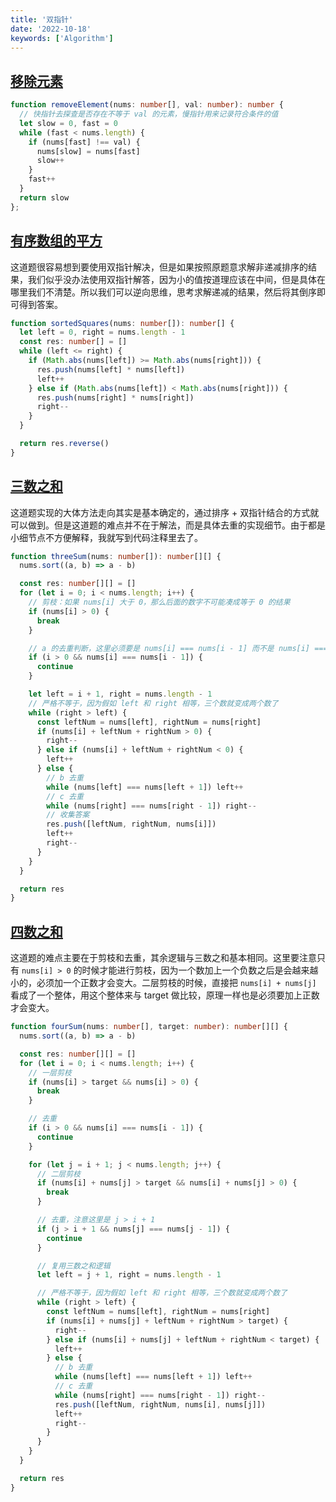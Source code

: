 ```yaml
---
title: '双指针'
date: '2022-10-18'
keywords: ['Algorithm']
---
```


## [移除元素](https://leetcode.cn/problems/remove-element/)

```ts
function removeElement(nums: number[], val: number): number {
  // 快指针去探查是否存在不等于 val 的元素，慢指针用来记录符合条件的值
  let slow = 0, fast = 0
  while (fast < nums.length) {
    if (nums[fast] !== val) {
      nums[slow] = nums[fast]
      slow++
    }
    fast++
  }
  return slow
};
```

## [有序数组的平方](https://leetcode.cn/problems/squares-of-a-sorted-array/)

这道题很容易想到要使用双指针解决，但是如果按照原题意求解非递减排序的结果，我们似乎没办法使用双指针解答，因为小的值按道理应该在中间，但是具体在哪里我们不清楚。所以我们可以逆向思维，思考求解递减的结果，然后将其倒序即可得到答案。

```ts
function sortedSquares(nums: number[]): number[] {
  let left = 0, right = nums.length - 1
  const res: number[] = []
  while (left <= right) {
    if (Math.abs(nums[left]) >= Math.abs(nums[right])) {
      res.push(nums[left] * nums[left])
      left++
    } else if (Math.abs(nums[left]) < Math.abs(nums[right])) {
      res.push(nums[right] * nums[right])
      right--
    }
  }

  return res.reverse()
}
```

## [三数之和](https://leetcode.cn/problems/3sum/)

这道题实现的大体方法走向其实是基本确定的，通过排序 + 双指针结合的方式就可以做到。但是这道题的难点并不在于解法，而是具体去重的实现细节。由于都是小细节点不方便解释，我就写到代码注释里去了。

```ts
function threeSum(nums: number[]): number[][] {
  nums.sort((a, b) => a - b)

  const res: number[][] = []
  for (let i = 0; i < nums.length; i++) {
    // 剪枝：如果 nums[i] 大于 0，那么后面的数字不可能凑成等于 0 的结果
    if (nums[i] > 0) {
      break
    }

    // a 的去重判断，这里必须要是 nums[i] === nums[i - 1] 而不是 nums[i] === nums[i + 1]，因为是与前面一个数进行比较
    if (i > 0 && nums[i] === nums[i - 1]) {
      continue
    }

    let left = i + 1, right = nums.length - 1
    // 严格不等于，因为假如 left 和 right 相等，三个数就变成两个数了
    while (right > left) {
      const leftNum = nums[left], rightNum = nums[right]
      if (nums[i] + leftNum + rightNum > 0) {
        right--
      } else if (nums[i] + leftNum + rightNum < 0) {
        left++
      } else {
        // b 去重
        while (nums[left] === nums[left + 1]) left++
        // c 去重
        while (nums[right] === nums[right - 1]) right--
        // 收集答案
        res.push([leftNum, rightNum, nums[i]])
        left++
        right--
      }
    }
  }

  return res
}
```

## [四数之和](https://leetcode.cn/problems/4sum/)

这道题的难点主要在于剪枝和去重，其余逻辑与三数之和基本相同。这里要注意只有 `nums[i] > 0` 的时候才能进行剪枝，因为一个数加上一个负数之后是会越来越小的，必须加一个正数才会变大。二层剪枝的时候，直接把 `nums[i] + nums[j]` 看成了一个整体，用这个整体来与 target 做比较，原理一样也是必须要加上正数才会变大。

```ts
function fourSum(nums: number[], target: number): number[][] {
  nums.sort((a, b) => a - b)

  const res: number[][] = []
  for (let i = 0; i < nums.length; i++) {
    // 一层剪枝
    if (nums[i] > target && nums[i] > 0) {
      break
    }

    // 去重
    if (i > 0 && nums[i] === nums[i - 1]) {
      continue
    }

    for (let j = i + 1; j < nums.length; j++) {
      // 二层剪枝
      if (nums[i] + nums[j] > target && nums[i] + nums[j] > 0) {
        break
      }

      // 去重，注意这里是 j > i + 1
      if (j > i + 1 && nums[j] === nums[j - 1]) {
        continue
      }

      // 复用三数之和逻辑
      let left = j + 1, right = nums.length - 1

      // 严格不等于，因为假如 left 和 right 相等，三个数就变成两个数了
      while (right > left) {
        const leftNum = nums[left], rightNum = nums[right]
        if (nums[i] + nums[j] + leftNum + rightNum > target) {
          right--
        } else if (nums[i] + nums[j] + leftNum + rightNum < target) {
          left++
        } else {
          // b 去重
          while (nums[left] === nums[left + 1]) left++
          // c 去重
          while (nums[right] === nums[right - 1]) right--
          res.push([leftNum, rightNum, nums[i], nums[j]])
          left++
          right--
        }
      }
    }
  }

  return res
}
```
